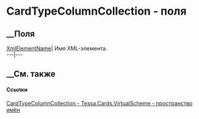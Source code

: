 # CardTypeColumnCollection - поля
##  __Поля
[XmlElementName](F_Tessa_Cards_VirtualScheme_CardTypeColumnCollection_XmlElementName.htm)|
Имя XML-элемента.  
---|---  
## __См. также
#### Ссылки
[CardTypeColumnCollection -
](T_Tessa_Cards_VirtualScheme_CardTypeColumnCollection.htm)
[Tessa.Cards.VirtualScheme - пространство
имён](N_Tessa_Cards_VirtualScheme.htm)
